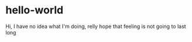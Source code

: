 # hello-world

Hi, I have no idea what I'm doing, relly hope that feeling is not going to last long
